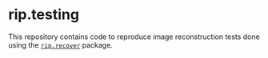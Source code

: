 
# rip.testing

This repository contains code to reproduce image reconstruction tests
done using the [`rip.recover`](https://github.com/deepayan/rip)
package.


